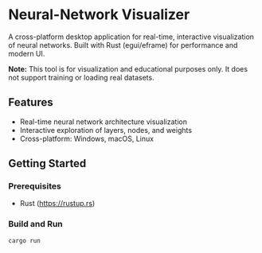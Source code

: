 # Neural-Network Visualizer

A cross-platform desktop application for real-time, interactive visualization of neural networks. Built with Rust (egui/eframe) for performance and modern UI.

**Note:** This tool is for visualization and educational purposes only. It does not support training or loading real datasets.

## Features
- Real-time neural network architecture visualization
- Interactive exploration of layers, nodes, and weights
- Cross-platform: Windows, macOS, Linux

## Getting Started

### Prerequisites
- Rust (https://rustup.rs)

### Build and Run
```sh
cargo run
